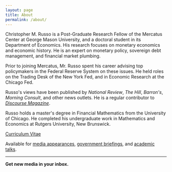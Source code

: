 ```yaml
---
layout: page
title: About
permalink: /about/
---
```


Christopher M. Russo is a Post-Graduate Research Fellow of the Mercatus Center at George Mason University, and a doctoral student in its Department of Economics. His research focuses on monetary economics and economic history. He is an expert on monetary policy, sovereign debt management, and financial market plumbing.

Prior to joining Mercatus, Mr. Russo spent his career advising top policymakers in the Federal Reserve System on these issues. He held roles on the Trading Desk of the New York Fed, and in Economic Research at the Chicago Fed.

Russo's views have been published by *National Review*, *The Hill*, *Barron's*, *Morning Consult*, and other news outlets. He is a regular contributor to [*Discourse Magazine*](https://www.discoursemagazine.com). 

Russo holds a master's degree in Financial Mathematics from the University of Chicago. He completed his undergraduate work in Mathematics and Economics at Rutgers University, New Brunswick. 

[Curriculum Vitae](../images/CV.pdf)

Available for [media appearances](mailto:media@mercatus.gmu.edu), [government briefings](mailto:mercatusoutreach@mercatus.gmu.edu), and [academic talks](mailto:crusso@mercatus.gmu.edu).

---

**Get new media in your inbox.**

<script charset="utf-8" type="text/javascript" src="//js.hsforms.net/forms/shell.js"></script>
<script>
  hbspt.forms.create({
	region: "na1",
	portalId: "8630010",
	formId: "d95f9815-5c84-4b69-b281-8ada0380a2f5"
});
</script>